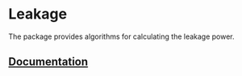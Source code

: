 # Leakage

The package provides algorithms for calculating the leakage power.

## [Documentation][doc]

[doc]: http://godoc.org/github.com/turing-complete/power/dynamic
